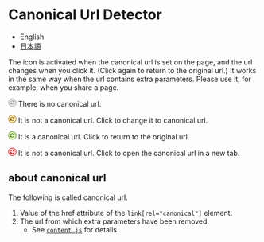 # Canonical Url Detector

- English
- [日本語](https://github.com/irok/CanonicalUrlDetector/blob/master/README.ja.md)

The icon is activated when the canonical url is set on the page, and the url changes when you click it. (Click again to return to the original url.)
It works in the same way when the url contains extra parameters.
Please use it, for example, when you share a page.

<img src="https://raw.githubusercontent.com/irok/CanonicalUrlDetector/master/img/disabled-icon.png" width="16"/> There is no canonical url.

<img src="https://raw.githubusercontent.com/irok/CanonicalUrlDetector/master/img/icon-original.png" width="16"/> It is not a canonical url. Click to change it to canonical url.

<img src="https://raw.githubusercontent.com/irok/CanonicalUrlDetector/master/img/icon-canonical.png" width="16"/> It is a canonical url. Click to return to the original url.

<img src="https://raw.githubusercontent.com/irok/CanonicalUrlDetector/master/img/icon-otherOrigin.png" width="16"/> It is not a canonical url. Click to open the canonical url in a new tab.

## about canonical url
The following is called canonical url.

1. Value of the href attribute of the `link[rel="canonical"]` element.
2. The url from which extra parameters have been removed.
    * See [`content.js`](https://github.com/irok/CanonicalUrlDetector/blob/master/content.js) for details.
